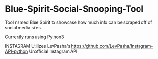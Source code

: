 # Blue-Spirit-Social-Snooping-Tool
Tool named Blue Spirit to showcase how much info can be scraped off of social media sites

Currently runs using Python3

INSTAGRAM
Utilizes LevPasha's https://github.com/LevPasha/Instagram-API-python Unofficial Instagram API 

